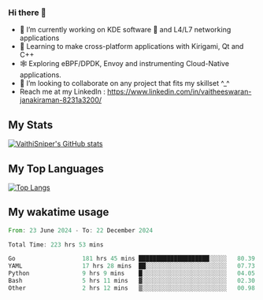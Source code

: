 ### Hi there 👋

- 🔭 I’m currently working on KDE software 💓 and L4/L7 networking applications 
- 📖 Learning to make cross-platform applications with Kirigami, Qt and C++
- 🕸️ Exploring eBPF/DPDK, Envoy and instrumenting Cloud-Native applications. 
- 👯 I’m looking to collaborate on any project that fits my skillset ^_^
- Reach me at my LinkedIn : https://www.linkedin.com/in/vaitheeswaran-janakiraman-8231a3200/

## My Stats
[![VaithiSniper's GitHub stats](https://github-readme-stats.vercel.app/api?username=VaithiSniper&hide=stars&theme=radical)](https://github.com/anuraghazra/github-readme-stats)

## My Top Languages

[![Top Langs](https://github-readme-stats.vercel.app/api/top-langs/?username=VaithiSniper&layout=compact)](https://github.com/anuraghazra/github-readme-stats)

## My wakatime usage

<!--START_SECTION:waka-->

```rust
From: 23 June 2024 - To: 22 December 2024

Total Time: 223 hrs 53 mins

Go                   181 hrs 45 mins ████████████████████░░░░░   80.39 %
YAML                 17 hrs 28 mins  ██░░░░░░░░░░░░░░░░░░░░░░░   07.73 %
Python               9 hrs 9 mins    █░░░░░░░░░░░░░░░░░░░░░░░░   04.05 %
Bash                 5 hrs 11 mins   ▓░░░░░░░░░░░░░░░░░░░░░░░░   02.30 %
Other                2 hrs 12 mins   ▒░░░░░░░░░░░░░░░░░░░░░░░░   00.98 %
```

<!--END_SECTION:waka-->
